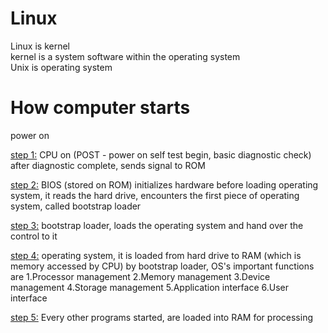# Linux

Linux is kernel  
kernel is a system software within the operating system  
Unix is operating system

# How computer starts  
power on   

<ins>step 1:</ins> CPU on (POST - power on self test begin, basic diagnostic check) after diagnostic complete, sends signal to ROM   

<ins>step 2:</ins> BIOS (stored on ROM) initializes hardware before loading operating system, it reads the hard drive, encounters the first piece of operating system, called bootstrap loader   

<ins>step 3:</ins> bootstrap loader, loads the operating system and hand over the control to it   

<ins>step 4:</ins> operating system, it is loaded from hard drive to RAM (which is memory accessed by CPU) by bootstrap loader, OS's important functions are 1.Processor management 2.Memory management 3.Device management 4.Storage management 5.Application interface 6.User interface  

<ins>step 5:</ins> Every other programs started, are loaded into RAM for processing  
